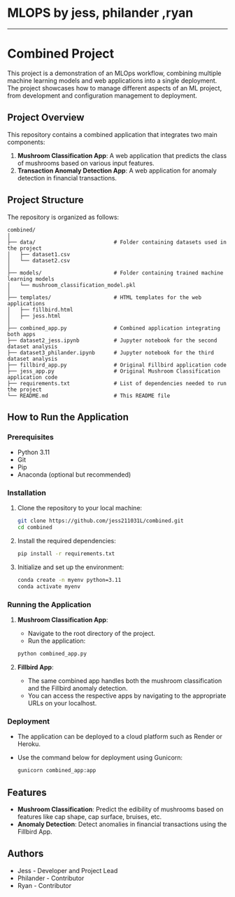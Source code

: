 # MLOPS by jess, philander ,ryan
---

# Combined Project

This project is a demonstration of an MLOps workflow, combining multiple machine learning models and web applications into a single deployment. The project showcases how to manage different aspects of an ML project, from development and configuration management to deployment.

## Project Overview

This repository contains a combined application that integrates two main components:

1. **Mushroom Classification App**: A web application that predicts the class of mushrooms based on various input features.
2. **Transaction Anomaly Detection App**: A web application for anomaly detection in financial transactions.

## Project Structure

The repository is organized as follows:

```
combined/
│
├── data/                         # Folder containing datasets used in the project
│   ├── dataset1.csv
│   └── dataset2.csv
│
├── models/                       # Folder containing trained machine learning models
│   └── mushroom_classification_model.pkl
│
├── templates/                    # HTML templates for the web applications
│   ├── fillbird.html
│   ├── jess.html
│
├── combined_app.py               # Combined application integrating both apps
├── dataset2_jess.ipynb           # Jupyter notebook for the second dataset analysis
├── dataset3_philander.ipynb      # Jupyter notebook for the third dataset analysis
├── fillbird_app.py               # Original Fillbird application code
├── jess_app.py                   # Original Mushroom Classification application code
├── requirements.txt              # List of dependencies needed to run the project
└── README.md                     # This README file
```

## How to Run the Application

### Prerequisites

- Python 3.11
- Git
- Pip
- Anaconda (optional but recommended)

### Installation

1. Clone the repository to your local machine:

    ```bash
    git clone https://github.com/jess211031L/combined.git
    cd combined
    ```

2. Install the required dependencies:

    ```bash
    pip install -r requirements.txt
    ```

3. Initialize and set up the environment:

    ```bash
    conda create -n myenv python=3.11
    conda activate myenv
    ```

### Running the Application

1. **Mushroom Classification App**:

    - Navigate to the root directory of the project.
    - Run the application:

    ```bash
    python combined_app.py
    ```

2. **Fillbird App**:

    - The same combined app handles both the mushroom classification and the Fillbird anomaly detection.
    - You can access the respective apps by navigating to the appropriate URLs on your localhost.

### Deployment

- The application can be deployed to a cloud platform such as Render or Heroku.
- Use the command below for deployment using Gunicorn:

    ```bash
    gunicorn combined_app:app
    ```

## Features

- **Mushroom Classification**: Predict the edibility of mushrooms based on features like cap shape, cap surface, bruises, etc.
- **Anomaly Detection**: Detect anomalies in financial transactions using the Fillbird App.


## Authors

- Jess - Developer and Project Lead
- Philander - Contributor
- Ryan - Contributor



